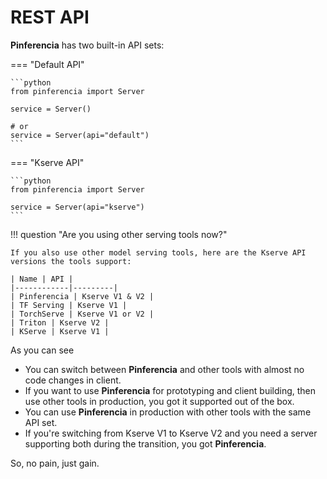 # REST API

**Pinferencia** has two built-in API sets:

=== "Default API"

    ```python
    from pinferencia import Server

    service = Server()

    # or
    service = Server(api="default")
    ```


=== "Kserve API"

    ```python
    from pinferencia import Server

    service = Server(api="kserve")
    ```

!!! question "Are you using other serving tools now?"

    If you also use other model serving tools, here are the Kserve API versions the tools support:

    | Name | API |
    |------------|---------|
    | Pinferencia | Kserve V1 & V2 |
    | TF Serving | Kserve V1 |
    | TorchServe | Kserve V1 or V2 |
    | Triton | Kserve V2 |
    | KServe | Kserve V1 |

As you can see

- You can switch between **Pinferencia** and other tools with almost no code changes in client.
- If you want to use **Pinferencia** for prototyping and client building, then use other tools in production, you got it supported out of the box.
- You can use **Pinferencia** in production with other tools with the same API set.
- If you're switching from Kserve V1 to Kserve V2 and you need a server supporting both during the transition, you got **Pinferencia**.

So, no pain, just gain.
